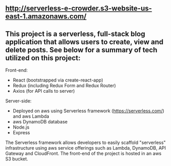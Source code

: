 ## http://serverless-e-crowder.s3-website-us-east-1.amazonaws.com/

## This project is a serverless, full-stack blog application that allows users to create, view and delete posts. See below for a summary of tech utilized on this project:

Front-end:

* React (bootstrapped via create-react-app)
* Redux (including Redux Form and Redux Router)
* Axios (for API calls to server)

Server-side:

* Deployed on aws using Serverless framework (https://serverless.com/) and aws Lambda
* aws DynamoDB database
* Node.js
* Express

The Serverless framework allows developers to easily scaffold "serverless" infrastructure using aws service offerings such as Lambda, DynamoDB, API Gateway and CloudFront.
The front-end of the project is hosted in an aws S3 bucket.
